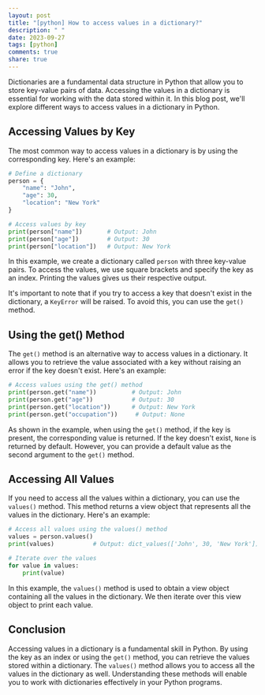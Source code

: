 ```yaml
---
layout: post
title: "[python] How to access values in a dictionary?"
description: " "
date: 2023-09-27
tags: [python]
comments: true
share: true
---
```


Dictionaries are a fundamental data structure in Python that allow you to store key-value pairs of data. Accessing the values in a dictionary is essential for working with the data stored within it. In this blog post, we'll explore different ways to access values in a dictionary in Python.

## Accessing Values by Key

The most common way to access values in a dictionary is by using the corresponding key. Here's an example:

```python
# Define a dictionary
person = {
    "name": "John",
    "age": 30,
    "location": "New York"
}

# Access values by key
print(person["name"])       # Output: John
print(person["age"])        # Output: 30
print(person["location"])   # Output: New York
```

In this example, we create a dictionary called `person` with three key-value pairs. To access the values, we use square brackets and specify the key as an index. Printing the values gives us their respective output.

It's important to note that if you try to access a key that doesn't exist in the dictionary, a `KeyError` will be raised. To avoid this, you can use the `get()` method.

## Using the get() Method

The `get()` method is an alternative way to access values in a dictionary. It allows you to retrieve the value associated with a key without raising an error if the key doesn't exist. Here's an example:

```python
# Access values using the get() method
print(person.get("name"))          # Output: John
print(person.get("age"))           # Output: 30
print(person.get("location"))      # Output: New York
print(person.get("occupation"))     # Output: None
```

As shown in the example, when using the `get()` method, if the key is present, the corresponding value is returned. If the key doesn't exist, `None` is returned by default. However, you can provide a default value as the second argument to the `get()` method.

## Accessing All Values

If you need to access all the values within a dictionary, you can use the `values()` method. This method returns a view object that represents all the values in the dictionary. Here's an example:

```python
# Access all values using the values() method
values = person.values()
print(values)           # Output: dict_values(['John', 30, 'New York'])

# Iterate over the values
for value in values:
    print(value)
```

In this example, the `values()` method is used to obtain a view object containing all the values in the dictionary. We then iterate over this view object to print each value.

## Conclusion

Accessing values in a dictionary is a fundamental skill in Python. By using the key as an index or using the `get()` method, you can retrieve the values stored within a dictionary. The `values()` method allows you to access all the values in the dictionary as well. Understanding these methods will enable you to work with dictionaries effectively in your Python programs.